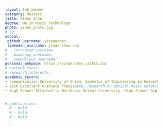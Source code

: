 ```yaml
---
layout: lab_member
category: Masters
title: Yinan Zhou
degree: MA in Music Technology
photo: yinan_photo.jpg
# cv: 
social:
 github_username: yinanazhou
 linkedin_username: yinan-zhou-ana
#   instagram_username: 
#   bandcamp_username: 
#   soundcloud_username: 
personal_webpage: https://yinanazhou.github.io/
# current_focus: 
# research_interests:
academic_record:
- Communication University of China, Bachelor of Engineering in Network Engineering, 2016-2020
- 2016 Excellent Graduate Thesis&#58; Research on Optical Music Notation Recognition Based on Convolutional Neural Network
- High School Attached to Northeast Normal University, High School Diploma in Science, 2013-2016


# publications:
  # - hold
  # - hold
  # - hold
---
```


<!-- FILL IN BIO HERE -->